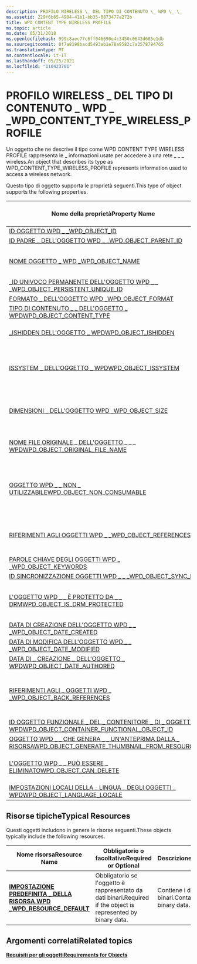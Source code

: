 ```yaml
---
description: PROFILO WIRELESS \_ DEL TIPO DI CONTENUTO \_ WPD \_ \_
ms.assetid: 229f6b65-4904-41b1-bb35-8873477a272b
title: WPD_CONTENT_TYPE_WIRELESS_PROFILE
ms.topic: article
ms.date: 05/31/2018
ms.openlocfilehash: 999c8aec77c6ff046690e4c3450c0643d685e1db
ms.sourcegitcommit: 0f7a8198bacd5493ab1e78a9583c7a3578794765
ms.translationtype: MT
ms.contentlocale: it-IT
ms.lasthandoff: 05/25/2021
ms.locfileid: "110423701"
---
```

# <a name="wpd_content_type_wireless_profile"></a><span data-ttu-id="f1d91-103">PROFILO WIRELESS \_ DEL TIPO DI CONTENUTO \_ WPD \_ \_</span><span class="sxs-lookup"><span data-stu-id="f1d91-103">WPD\_CONTENT\_TYPE\_WIRELESS\_PROFILE</span></span>

<span data-ttu-id="f1d91-104">Un oggetto che ne descrive il tipo come WPD CONTENT TYPE WIRELESS PROFILE rappresenta le \_ informazioni usate per accedere a una rete \_ \_ \_ wireless.</span><span class="sxs-lookup"><span data-stu-id="f1d91-104">An object that describes its type as WPD\_CONTENT\_TYPE\_WIRELESS\_PROFILE represents information used to access a wireless network.</span></span>

<span data-ttu-id="f1d91-105">Questo tipo di oggetto supporta le proprietà seguenti.</span><span class="sxs-lookup"><span data-stu-id="f1d91-105">This type of object supports the following properties.</span></span>



| <span data-ttu-id="f1d91-106">Nome della proprietà</span><span class="sxs-lookup"><span data-stu-id="f1d91-106">Property Name</span></span>             | <span data-ttu-id="f1d91-107">Obbligatorio o facoltativo</span><span class="sxs-lookup"><span data-stu-id="f1d91-107">Required or Optional</span></span>                      |
|-----------------------------------------------------------------------------------------------------------------------|-----------------------------------------------------------------------|
| [<span data-ttu-id="f1d91-108">ID OGGETTO WPD \_ \_</span><span class="sxs-lookup"><span data-stu-id="f1d91-108">WPD\_OBJECT\_ID</span></span>](object-properties.md)                                                                | <span data-ttu-id="f1d91-109">Obbligatorio.</span><span class="sxs-lookup"><span data-stu-id="f1d91-109">Required.</span></span>                                                             |
| [<span data-ttu-id="f1d91-110">ID PADRE \_ DELL'OGGETTO WPD \_ \_</span><span class="sxs-lookup"><span data-stu-id="f1d91-110">WPD\_OBJECT\_PARENT\_ID</span></span>](object-properties.md)                                                 | <span data-ttu-id="f1d91-111">Obbligatorio.</span><span class="sxs-lookup"><span data-stu-id="f1d91-111">Required.</span></span>                                                             |
| [<span data-ttu-id="f1d91-112">NOME OGGETTO \_ WPD \_</span><span class="sxs-lookup"><span data-stu-id="f1d91-112">WPD\_OBJECT\_NAME</span></span>](object-properties.md)                                                            | <span data-ttu-id="f1d91-113">Obbligatorio se l'oggetto rappresenta un file.</span><span class="sxs-lookup"><span data-stu-id="f1d91-113">Required if the object represents a file.</span></span>                             |
| [<span data-ttu-id="f1d91-114">\_ID UNIVOCO PERMANENTE DELL'OGGETTO WPD \_ \_ \_</span><span class="sxs-lookup"><span data-stu-id="f1d91-114">WPD\_OBJECT\_PERSISTENT\_UNIQUE\_ID</span></span>](object-properties.md)                          | <span data-ttu-id="f1d91-115">Obbligatorio.</span><span class="sxs-lookup"><span data-stu-id="f1d91-115">Required.</span></span>                                                             |
| [<span data-ttu-id="f1d91-116">FORMATO \_ DELL'OGGETTO WPD \_</span><span class="sxs-lookup"><span data-stu-id="f1d91-116">WPD\_OBJECT\_FORMAT</span></span>](object-properties.md)                                                        | <span data-ttu-id="f1d91-117">Obbligatorio.</span><span class="sxs-lookup"><span data-stu-id="f1d91-117">Required.</span></span>                                                             |
| [<span data-ttu-id="f1d91-118">TIPO DI CONTENUTO \_ \_ DELL'OGGETTO \_ WPD</span><span class="sxs-lookup"><span data-stu-id="f1d91-118">WPD\_OBJECT\_CONTENT\_TYPE</span></span>](object-properties.md)                                           | <span data-ttu-id="f1d91-119">Obbligatorio.</span><span class="sxs-lookup"><span data-stu-id="f1d91-119">Required.</span></span>                                                             |
| [<span data-ttu-id="f1d91-120">\_ISHIDDEN DELL'OGGETTO \_ WPD</span><span class="sxs-lookup"><span data-stu-id="f1d91-120">WPD\_OBJECT\_ISHIDDEN</span></span>](object-properties.md)                                                    | <span data-ttu-id="f1d91-121">Obbligatorio se l'oggetto è nascosto.</span><span class="sxs-lookup"><span data-stu-id="f1d91-121">Required if the object is hidden.</span></span>                                     |
| [<span data-ttu-id="f1d91-122">ISSYSTEM \_ DELL'OGGETTO \_ WPD</span><span class="sxs-lookup"><span data-stu-id="f1d91-122">WPD\_OBJECT\_ISSYSTEM</span></span>](object-properties.md)                                                    | <span data-ttu-id="f1d91-123">Obbligatorio se l'oggetto è un oggetto di sistema (rappresenta un file di sistema).</span><span class="sxs-lookup"><span data-stu-id="f1d91-123">Required if the object is a system object (represents a system file).</span></span> |
| [<span data-ttu-id="f1d91-124">DIMENSIONI \_ DELL'OGGETTO WPD \_</span><span class="sxs-lookup"><span data-stu-id="f1d91-124">WPD\_OBJECT\_SIZE</span></span>](object-properties.md)                                                            | <span data-ttu-id="f1d91-125">Obbligatorio se l'oggetto dispone di almeno una risorsa.</span><span class="sxs-lookup"><span data-stu-id="f1d91-125">Required if the object has at least one resource.</span></span>                     |
| [<span data-ttu-id="f1d91-126">NOME FILE ORIGINALE \_ DELL'OGGETTO \_ \_ \_ WPD</span><span class="sxs-lookup"><span data-stu-id="f1d91-126">WPD\_OBJECT\_ORIGINAL\_FILE\_NAME</span></span>](object-properties.md)                              | <span data-ttu-id="f1d91-127">Obbligatorio se l'oggetto rappresenta un file.</span><span class="sxs-lookup"><span data-stu-id="f1d91-127">Required if the object represents a file.</span></span>                             |
| [<span data-ttu-id="f1d91-128">OGGETTO WPD \_ \_ NON \_ UTILIZZABILE</span><span class="sxs-lookup"><span data-stu-id="f1d91-128">WPD\_OBJECT\_NON\_CONSUMABLE</span></span>](object-properties.md)                                       | <span data-ttu-id="f1d91-129">Consigliato se l'oggetto non è destinato all'utilizzo da parte del dispositivo.</span><span class="sxs-lookup"><span data-stu-id="f1d91-129">Recommended if the object is not meant for consumption by the device.</span></span> |
| [<span data-ttu-id="f1d91-130">RIFERIMENTI AGLI OGGETTI WPD \_ \_</span><span class="sxs-lookup"><span data-stu-id="f1d91-130">WPD\_OBJECT\_REFERENCES</span></span>](object-properties.md)                                                | <span data-ttu-id="f1d91-131">Obbligatorio se l'oggetto contiene riferimenti ad altri oggetti.</span><span class="sxs-lookup"><span data-stu-id="f1d91-131">Required if the object has references to other objects.</span></span>               |
| [<span data-ttu-id="f1d91-132">PAROLE CHIAVE DEGLI OGGETTI WPD \_ \_</span><span class="sxs-lookup"><span data-stu-id="f1d91-132">WPD\_OBJECT\_KEYWORDS</span></span>](object-properties.md)                                                    | <span data-ttu-id="f1d91-133">facoltativo.</span><span class="sxs-lookup"><span data-stu-id="f1d91-133">Optional.</span></span>                                                             |
| [<span data-ttu-id="f1d91-134">ID SINCRONIZZAZIONE OGGETTI WPD \_ \_ \_</span><span class="sxs-lookup"><span data-stu-id="f1d91-134">WPD\_OBJECT\_SYNC\_ID</span></span>](object-properties.md)                                                     | <span data-ttu-id="f1d91-135">facoltativo.</span><span class="sxs-lookup"><span data-stu-id="f1d91-135">Optional.</span></span>                                                             |
| [<span data-ttu-id="f1d91-136">L'OGGETTO WPD \_ \_ È PROTETTO DA \_ \_ DRM</span><span class="sxs-lookup"><span data-stu-id="f1d91-136">WPD\_OBJECT\_IS\_DRM\_PROTECTED</span></span>](object-properties.md)                                  | <span data-ttu-id="f1d91-137">Obbligatorio se l'oggetto è protetto dalla tecnologia DRM.</span><span class="sxs-lookup"><span data-stu-id="f1d91-137">Required if the object is protected by DRM technology.</span></span>                |
| [<span data-ttu-id="f1d91-138">DATA DI CREAZIONE DELL'OGGETTO WPD \_ \_ \_</span><span class="sxs-lookup"><span data-stu-id="f1d91-138">WPD\_OBJECT\_DATE\_CREATED</span></span>](object-properties.md)                                           | <span data-ttu-id="f1d91-139">facoltativo.</span><span class="sxs-lookup"><span data-stu-id="f1d91-139">Optional.</span></span>                                                             |
| [<span data-ttu-id="f1d91-140">DATA DI MODIFICA DELL'OGGETTO WPD \_ \_ \_</span><span class="sxs-lookup"><span data-stu-id="f1d91-140">WPD\_OBJECT\_DATE\_MODIFIED</span></span>](object-properties.md)                                         | <span data-ttu-id="f1d91-141">Consigliato.</span><span class="sxs-lookup"><span data-stu-id="f1d91-141">Recommended.</span></span>                                                          |
| [<span data-ttu-id="f1d91-142">DATA DI \_ CREAZIONE \_ DELL'OGGETTO \_ WPD</span><span class="sxs-lookup"><span data-stu-id="f1d91-142">WPD\_OBJECT\_DATE\_AUTHORED</span></span>](object-properties.md)                                         | <span data-ttu-id="f1d91-143">facoltativo.</span><span class="sxs-lookup"><span data-stu-id="f1d91-143">Optional.</span></span>                                                             |
| [<span data-ttu-id="f1d91-144">RIFERIMENTI AGLI \_ OGGETTI WPD \_ \_</span><span class="sxs-lookup"><span data-stu-id="f1d91-144">WPD\_OBJECT\_BACK\_REFERENCES</span></span>](object-properties.md)                                                                | <span data-ttu-id="f1d91-145">Consigliato se all'oggetto viene fatto riferimento da un altro oggetto.</span><span class="sxs-lookup"><span data-stu-id="f1d91-145">Recommended if the object is referenced by another object.</span></span>            |
| [<span data-ttu-id="f1d91-146">ID OGGETTO FUNZIONALE \_ DEL \_ CONTENITORE \_ DI \_ OGGETTI \_ WPD</span><span class="sxs-lookup"><span data-stu-id="f1d91-146">WPD\_OBJECT\_CONTAINER\_FUNCTIONAL\_OBJECT\_ID</span></span>](object-properties.md)     | <span data-ttu-id="f1d91-147">facoltativo.</span><span class="sxs-lookup"><span data-stu-id="f1d91-147">Optional.</span></span>                                                             |
| [<span data-ttu-id="f1d91-148">OGGETTO WPD \_ \_ CHE GENERA \_ \_ UN'ANTEPRIMA DALLA \_ RISORSA</span><span class="sxs-lookup"><span data-stu-id="f1d91-148">WPD\_OBJECT\_GENERATE\_THUMBNAIL\_FROM\_RESOURCE</span></span>](object-properties.md) | <span data-ttu-id="f1d91-149">facoltativo.</span><span class="sxs-lookup"><span data-stu-id="f1d91-149">Optional.</span></span>                                                             |
| [<span data-ttu-id="f1d91-150">L'OGGETTO WPD \_ \_ PUÒ ESSERE \_ ELIMINATO</span><span class="sxs-lookup"><span data-stu-id="f1d91-150">WPD\_OBJECT\_CAN\_DELETE</span></span>](object-properties.md)                                               | <span data-ttu-id="f1d91-151">Obbligatorio se l'oggetto non può essere eliminato.</span><span class="sxs-lookup"><span data-stu-id="f1d91-151">Required if the object cannot be deleted.</span></span>                             |
| [<span data-ttu-id="f1d91-152">IMPOSTAZIONI LOCALI DELLA \_ LINGUA \_ DEGLI OGGETTI \_ WPD</span><span class="sxs-lookup"><span data-stu-id="f1d91-152">WPD\_OBJECT\_LANGUAGE\_LOCALE</span></span>](object-properties.md)                                                                | <span data-ttu-id="f1d91-153">facoltativo.</span><span class="sxs-lookup"><span data-stu-id="f1d91-153">Optional.</span></span>                                                             |



 

## <a name="typical-resources"></a><span data-ttu-id="f1d91-154">Risorse tipiche</span><span class="sxs-lookup"><span data-stu-id="f1d91-154">Typical Resources</span></span>

<span data-ttu-id="f1d91-155">Questi oggetti includono in genere le risorse seguenti.</span><span class="sxs-lookup"><span data-stu-id="f1d91-155">These objects typically include the following resources.</span></span>



| <span data-ttu-id="f1d91-156">Nome risorsa</span><span class="sxs-lookup"><span data-stu-id="f1d91-156">Resource Name</span></span>                                          | <span data-ttu-id="f1d91-157">Obbligatorio o facoltativo</span><span class="sxs-lookup"><span data-stu-id="f1d91-157">Required or Optional</span></span>                                  | <span data-ttu-id="f1d91-158">Descrizione</span><span class="sxs-lookup"><span data-stu-id="f1d91-158">Description</span></span>               |
|--------------------------------------------------------|-------------------------------------------------------|---------------------------|
| [<span data-ttu-id="f1d91-159">**IMPOSTAZIONE PREDEFINITA \_ DELLA RISORSA WPD \_**</span><span class="sxs-lookup"><span data-stu-id="f1d91-159">**WPD\_RESOURCE\_DEFAULT**</span></span>](wpd-resource-default.md) | <span data-ttu-id="f1d91-160">Obbligatorio se l'oggetto è rappresentato da dati binari.</span><span class="sxs-lookup"><span data-stu-id="f1d91-160">Required if the object is represented by binary data.</span></span> | <span data-ttu-id="f1d91-161">Contiene i dati binari.</span><span class="sxs-lookup"><span data-stu-id="f1d91-161">Contains the binary data.</span></span> |



 

## <a name="related-topics"></a><span data-ttu-id="f1d91-162">Argomenti correlati</span><span class="sxs-lookup"><span data-stu-id="f1d91-162">Related topics</span></span>

<dl> <dt>

[<span data-ttu-id="f1d91-163">**Requisiti per gli oggetti**</span><span class="sxs-lookup"><span data-stu-id="f1d91-163">**Requirements for Objects**</span></span>](requirements-for-objects.md)
</dt> </dl>

 

 



